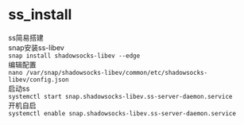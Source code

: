 # ss_install
ss简易搭建  
snap安装ss-libev  
```snap install shadowsocks-libev --edge```  
编辑配置  
```nano /var/snap/shadowsocks-libev/common/etc/shadowsocks-libev/config.json```  
启动ss  
```systemctl start snap.shadowsocks-libev.ss-server-daemon.service```  
开机自启  
```systemctl enable snap.shadowsocks-libev.ss-server-daemon.service```  
